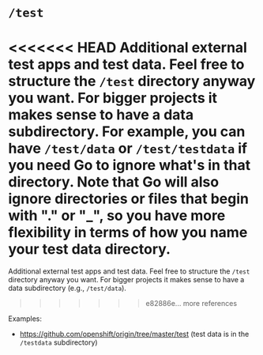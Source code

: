 # `/test`

<<<<<<< HEAD
Additional external test apps and test data. Feel free to structure the `/test` directory anyway you want. For bigger projects it makes sense to have a data subdirectory. For example, you can have `/test/data` or `/test/testdata` if you need Go to ignore what's in that directory. Note that Go will also ignore directories or files that begin with "." or "_", so you have more flexibility in terms of how you name your test data directory.
=======
Additional external test apps and test data. Feel free to structure the `/test` directory anyway you want. For bigger projects it makes sense to have a data subdirectory (e.g., `/test/data`).
>>>>>>> e82886e... more references

Examples:

* https://github.com/openshift/origin/tree/master/test (test data is in the `/testdata` subdirectory)


